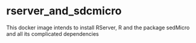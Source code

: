 # rserver_and_sdcmicro
This docker image intends to install RServer, R and the package sedMicro and all its complicated dependencies
